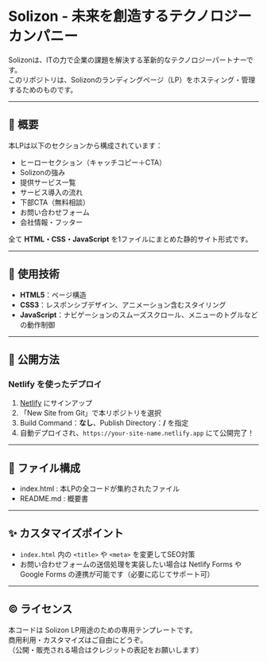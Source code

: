 # Solizon - 未来を創造するテクノロジーカンパニー

Solizonは、ITの力で企業の課題を解決する革新的なテクノロジーパートナーです。  
このリポジトリは、Solizonのランディングページ（LP）をホスティング・管理するためのものです。

---

## 📌 概要

本LPは以下のセクションから構成されています：

- ヒーローセクション（キャッチコピー＋CTA）
- Solizonの強み
- 提供サービス一覧
- サービス導入の流れ
- 下部CTA（無料相談）
- お問い合わせフォーム
- 会社情報・フッター

全て **HTML・CSS・JavaScript** を1ファイルにまとめた静的サイト形式です。

---

## 🔧 使用技術

- **HTML5**：ページ構造
- **CSS3**：レスポンシブデザイン、アニメーション含むスタイリング
- **JavaScript**：ナビゲーションのスムーズスクロール、メニューのトグルなどの動作制御

---

## 🚀 公開方法

### Netlify を使ったデプロイ

1. [Netlify](https://www.netlify.com/) にサインアップ
2. 「New Site from Git」で本リポジトリを選択
3. Build Command：**なし**、Publish Directory：**/** を指定
4. 自動デプロイされ、`https://your-site-name.netlify.app` にて公開完了！

---

## 📝 ファイル構成

- index.html : 本LPの全コードが集約されたファイル
- README.md : 概要書

---

## ✨ カスタマイズポイント

- `index.html` 内の `<title>` や `<meta>` を変更してSEO対策
- お問い合わせフォームの送信処理を実装したい場合は Netlify Forms や Google Forms の連携が可能です（必要に応じてサポート可）

---

## ©️ ライセンス

本コードは Solizon LP用途のための専用テンプレートです。  
商用利用・カスタマイズはご自由にどうぞ。  
（公開・販売される場合はクレジットの表記をお願いします）
